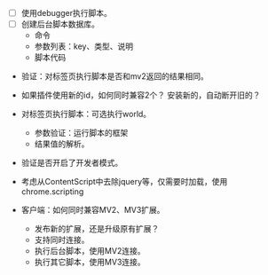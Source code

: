 -   [ ] 使用debugger执行脚本。
-   [ ] 创建后台脚本数据库。
    - 命令
    - 参数列表：key、类型、说明
    - 脚本代码

- 验证：对标签页执行脚本是否和mv2返回的结果相同。
- 如果插件使用新的id，如何同时兼容2个？
    安装新的，自动断开旧的？

- 对标签页执行脚本：可选执行world。
    - 参数验证：运行脚本的框架
    - 结果值的解析。

- 验证是否开启了开发者模式。
- 考虑从ContentScript中去除jquery等，仅需要时加载，使用chrome.scripting

- 客户端：如何同时兼容MV2、MV3扩展。
    - 发布新的扩展，还是升级原有扩展？
    - 支持同时连接。
    - 执行后台脚本，使用MV2连接。
    - 执行其它脚本，使用MV3连接。